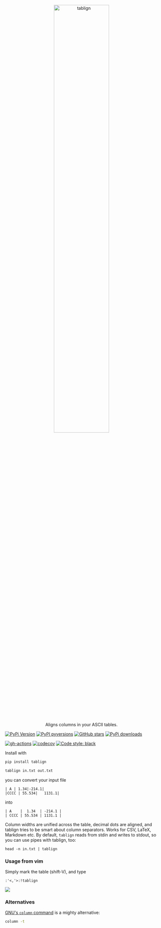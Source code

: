 <p align="center">
  <a href="https://github.com/nschloe/tablign"><img alt="tablign" src="https://nschloe.github.io/tablign/logo.svg" width="60%"></a>
  <p align="center">Aligns columns in your ASCII tables.</p>
</p>

[![PyPi Version](https://img.shields.io/pypi/v/tablign.svg?style=flat-square)](https://pypi.org/project/tablign)
[![PyPI pyversions](https://img.shields.io/pypi/pyversions/tablign.svg?style=flat-square)](https://pypi.org/pypi/tablign/)
[![GitHub stars](https://img.shields.io/github/stars/nschloe/tablign.svg?style=flat-square&logo=github&label=Stars&logoColor=white)](https://github.com/nschloe/tablign)
[![PyPi downloads](https://img.shields.io/pypi/dm/tablign.svg?style=flat-square)](https://pypistats.org/packages/tablign)

[![gh-actions](https://img.shields.io/github/workflow/status/nschloe/tablign/ci?style=flat-square)](https://github.com/nschloe/tablign/actions?query=workflow%3Aci)
[![codecov](https://img.shields.io/codecov/c/github/nschloe/tablign.svg?style=flat-square)](https://codecov.io/gh/nschloe/tablign)
[![Code style: black](https://img.shields.io/badge/code%20style-black-000000.svg?style=flat-square)](https://github.com/psf/black)

Install with

```sh
pip install tablign
```


```sh
tablign in.txt out.txt
```

you can convert your input file

```
| A | 1.34|-214.1|
|CCCC | 55.534|   1131.1|
```

into

```
| A    |  1.34  | -214.1 |
| CCCC | 55.534 | 1131.1 |
```

Column widths are unified across the table, decimal dots are aligned, and tablign tries
to be smart about column separators. Works for CSV, LaTeX, Markdown etc. By default,
`tablign` reads from stdin and writes to stdout, so you can use pipes with tablign, too:

```
head -n in.txt | tablign
```

### Usage from vim

Simply mark the table (shift-V), and type

```
:'<,'>:!tablign
```

![](https://nschloe.github.io/tablign/tty-capture.gif)


### Alternatives

[GNU's `column` command](https://man7.org/linux/man-pages/man1/column.1.html) is a mighty alternative:
```sh
column -t
```
